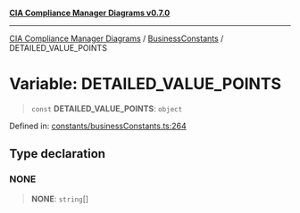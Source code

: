 [**CIA Compliance Manager Diagrams v0.7.0**](../../../README.md)

***

[CIA Compliance Manager Diagrams](../../../globals.md) / [BusinessConstants](../README.md) / DETAILED\_VALUE\_POINTS

# Variable: DETAILED\_VALUE\_POINTS

> `const` **DETAILED\_VALUE\_POINTS**: `object`

Defined in: [constants/businessConstants.ts:264](https://github.com/Hack23/cia-compliance-manager/blob/0a3ec5feaea6fcd6a9f03fda1b8552f4c9fbfab0/src/constants/businessConstants.ts#L264)

## Type declaration

### NONE

> **NONE**: `string`[]
